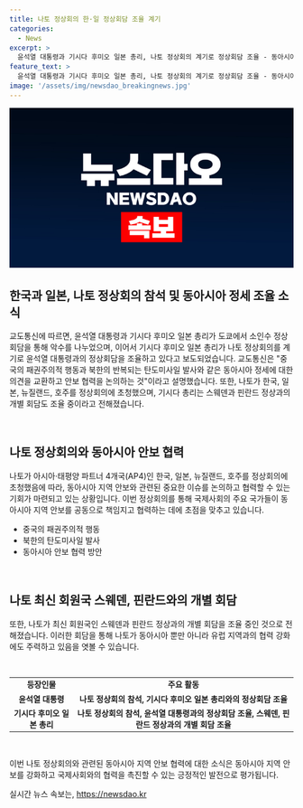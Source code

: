 ```yaml
---
title: 나토 정상회의 한·일 정상회담 조율 계기
categories:
  - News
excerpt: >
  윤석열 대통령과 기시다 후미오 일본 총리, 나토 정상회의 계기로 정상회담 조율 - 동아시아 정세 의견 교환과 안보 협력 논의 등에 관심이 모아진다. 중국의 행동과 북한의 탄도미사일 발사 등 안보 문제에 대응하기 위해 나토 회의가 열리는 가운데, 한국, 일본, 뉴질랜드, 호주 정상들이 초청됐다. 또한, 기시다 총리는 스웨덴, 핀란드 정상과의 개별 회담도 추진 중이다.
feature_text: >
  윤석열 대통령과 기시다 후미오 일본 총리, 나토 정상회의 계기로 정상회담 조율 - 동아시아 정세 의견 교환과 안보 협력 논의 등에 관심이 모아진다. 중국의 행동과 북한의 탄도미사일 발사 등 안보 문제에 대응하기 위해 나토 회의가 열리는 가운데, 한국, 일본, 뉴질랜드, 호주 정상들이 초청됐다. 또한, 기시다 총리는 스웨덴, 핀란드 정상과의 개별 회담도 추진 중이다.
image: '/assets/img/newsdao_breakingnews.jpg'
---
```


<p><img src="/assets/img/newsdao_breakingnews.jpg" alt="implanttips 속보" /></p>

<h2 data-ke-size="size26">한국과 일본, 나토 정상회의 참석 및 동아시아 정세 조율 소식</h2>

<p>교도통신에 따르면, 윤석열 대통령과 기시다 후미오 일본 총리가 도쿄에서 소인수 정상회담을 통해 악수를 나누었으며, 이어서 기시다 후미오 일본 총리가 나토 정상회의를 계기로 윤석열 대통령과의 정상회담을 조율하고 있다고 보도되었습니다. 교도통신은 "중국의 패권주의적 행동과 북한의 반복되는 탄도미사일 발사와 같은 동아시아 정세에 대한 의견을 교환하고 안보 협력을 논의하는 것"이라고 설명했습니다. 또한, 나토가 한국, 일본, 뉴질랜드, 호주를 정상회의에 초청했으며, 기시다 총리는 스웨덴과 핀란드 정상과의 개별 회담도 조율 중이라고 전해졌습니다.</p>

<p data-ke-size="size16">&nbsp;</p>

<h2 data-ke-size="size24">나토 정상회의와 동아시아 안보 협력</h2>

<p>나토가 아시아·태평양 파트너 4개국(AP4)인 한국, 일본, 뉴질랜드, 호주를 정상회의에 초청했음에 따라, 동아시아 지역 안보와 관련된 중요한 이슈를 논의하고 협력할 수 있는 기회가 마련되고 있는 상황입니다. 이번 정상회의를 통해 국제사회의 주요 국가들이 동아시아 지역 안보를 공동으로 책임지고 협력하는 데에 초점을 맞추고 있습니다.</p>

<ul>
  <li>중국의 패권주의적 행동</li>
  <li>북한의 탄도미사일 발사</li>
  <li>동아시아 안보 협력 방안</li>
</ul>

<p data-ke-size="size16">&nbsp;</p>

<h2 data-ke-size="size24">나토 최신 회원국 스웨덴, 핀란드와의 개별 회담</h2>

<p>또한, 나토가 최신 회원국인 스웨덴과 핀란드 정상과의 개별 회담을 조율 중인 것으로 전해졌습니다. 이러한 회담을 통해 나토가 동아시아 뿐만 아니라 유럽 지역과의 협력 강화에도 주력하고 있음을 엿볼 수 있습니다.</p>

<p data-ke-size="size16">&nbsp;</p>

<table>
  <tr>
    <td style="text-align: center; height: 17px;"><b>등장인물</b></td>
    <td style="text-align: center; height: 17px;"><b>주요 활동</b></td>
  </tr>
  <tr>
    <td style="text-align: center; height: 17px;"><b>윤석열 대통령</b></td>
    <td style="text-align: center; height: 17px;"><b>나토 정상회의 참석, 기시다 후미오 일본 총리와의 정상회담 조율</b></td>
  </tr>
  <tr>
    <td style="text-align: center; height: 17px;"><b>기시다 후미오 일본 총리</b></td>
    <td style="text-align: center; height: 17px;"><b>나토 정상회의 참석, 윤석열 대통령과의 정상회담 조율, 스웨덴, 핀란드 정상과의 개별 회담 조율</b></td>
  </tr>
</table>

<p data-ke-size="size16">&nbsp;</p>

<p>이번 나토 정상회의와 관련된 동아시아 지역 안보 협력에 대한 소식은 동아시아 지역 안보를 강화하고 국제사회와의 협력을 촉진할 수 있는 긍정적인 발전으로 평가됩니다.</p>
실시간 뉴스 속보는, <a href="https://newsdao.kr" rel="dofollow">https://newsdao.kr</a>


